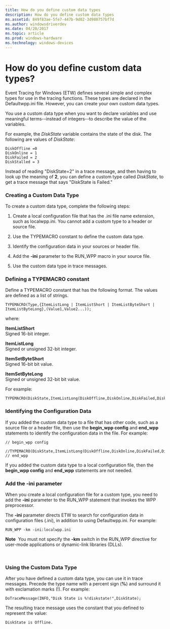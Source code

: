 ```yaml
---
title: How do you define custom data types
description: How do you define custom data types
ms.assetid: 849f83ae-5fe7-447b-9d02-3d980757bf7d
ms.author: windowsdriverdev
ms.date: 04/20/2017
ms.topic: article
ms.prod: windows-hardware
ms.technology: windows-devices
---
```


# How do you define custom data types?


Event Tracing for Windows (ETW) defines several simple and complex types for use in the tracing functions. These types are declared in the Defaultwpp.ini file. However, you can create your own custom data types.

You use a custom data type when you want to declare variables and use meaningful terms--instead of integers--to describe the value of the variables.

For example, the *DiskState* variable contains the state of the disk. The following are values of *DiskState*:

```
DiskOffline =0
DiskOnline = 1
DiskFailed = 2
DiskStalled = 3
```

Instead of reading "DiskState=2" in a trace message, and then having to look up the meaning of **2**, you can define a custom type called *DiskState*, to get a trace message that says "DiskState is Failed."

### <span id="creating_a_custom_data_type"></span><span id="CREATING_A_CUSTOM_DATA_TYPE"></span>Creating a Custom Data Type

To create a custom data type, complete the following steps:

1.  Create a local configuration file that has the .ini file name extension, such as localwpp.ini. You cannot add a custom type to a header or source file.

2.  Use the TYPEMACRO constant to define the custom data type.

3.  Identify the configuration data in your sources or header file.

4.  Add the **-ini** parameter to the RUN\_WPP macro in your source file.

5.  Use the custom data type in trace messages.

### <span id="defining_a_typemacro_constant"></span><span id="DEFINING_A_TYPEMACRO_CONSTANT"></span>Defining a TYPEMACRO constant

Define a TYPEMACRO constant that has the following format. The values are defined as a list of strings.

```
TYPEMACRO(Type,{ItemListLong | ItemListShort | ItemListByteShort | ItemListByteLong},(Value1,Value2...));
```

where:

<span id="ItemListShort"></span><span id="itemlistshort"></span><span id="ITEMLISTSHORT"></span>**ItemListShort**  
Signed 16-bit integer.

<span id="ItemListLong"></span><span id="itemlistlong"></span><span id="ITEMLISTLONG"></span>**ItemListLong**  
Signed or unsigned 32-bit integer.

<span id="ItemSetByteShort"></span><span id="itemsetbyteshort"></span><span id="ITEMSETBYTESHORT"></span>**ItemSetByteShort**  
Signed 16-bit bit value.

<span id="ItemSetByteLong"></span><span id="itemsetbytelong"></span><span id="ITEMSETBYTELONG"></span>**ItemSetByteLong**  
Signed or unsigned 32-bit bit value.

For example:

```
TYPEMACRO(DiskState,ItemListLong(DiskOffline,DiskOnline,DiskFailed,DiskStalled));
```

### <span id="identifying_the_configuration_data"></span><span id="IDENTIFYING_THE_CONFIGURATION_DATA"></span>Identifying the Configuration Data

If you added the custom data type to a file that has other code, such as a source file or a header file, then use the **begin\_wpp config** and **end\_wpp** statements to identify the configuration data in the file. For example:

```
// begin_wpp config
    //TYPEMACRO(DiskState,ItemListLong(DiskOffline,DiskOnline,DiskFailed,DiskStalled));
// end_wpp
```

If you added the custom data type to a local configuration file, then the **begin\_wpp config** and **end\_wpp** statements are not needed.

### <span id="add_the__ini_parameter"></span><span id="ADD_THE__INI_PARAMETER"></span>Add the -ini parameter

When you create a local configuration file for a custom type, you need to add the **-ini** parameter to the RUN\_WPP statement that invokes the WPP preprocessor.

The **-ini** parameter directs ETW to search for configuration data in configuration files (.ini), in addition to using Defaultwpp.ini. For example:

```
RUN_WPP -km -ini:localwpp.ini
```

**Note**  You must not specify the **-km** switch in the RUN\_WPP directive for user-mode applications or dynamic-link libraries (DLLs).

 

### <span id="using_the_custom_data_type"></span><span id="USING_THE_CUSTOM_DATA_TYPE"></span>Using the Custom Data Type

After you have defined a custom data type, you can use it in trace messages. Precede the type name with a percent sign (**%**) and surround it with exclamation marks (!). For example:

```
DoTraceMessage(INFO,"Disk State is %!diskstate!",DiskState); 
```

The resulting trace message uses the constant that you defined to represent the value:

```
DiskState is Offline.
```

 

 





